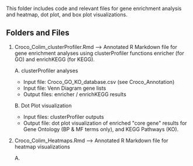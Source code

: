 This folder includes code and relevant files for gene enrichment analysis and heatmap, dot plot, and box plot visualizations.

## Folders and Files

1. Croco_Colim_clusterProfiler.Rmd --> Annotated R Markdown file for gene enrichment analyses using clusterProfiler functions enricher (for GO) and enrichKEGG (for KEGG).

    A. clusterProfiler analyses
      - Input file: Croco_GO_KO_database.csv (see Croco_Annotation)
      - Input file: Venn Diagram gene lists
      - Output files: enricher / enrichKEGG results

    B. Dot Plot visualization
      - Input files: clusterProfiler outputs 
      - Output file: dot plot visualization of enriched "core gene" results for Gene Ontology (BP & MF terms only), and KEGG Pathways (KO).

2. Croco_Colim_Heatmaps.Rmd --> Annotated R Markdown file for heatmap visualizations

    A. 


